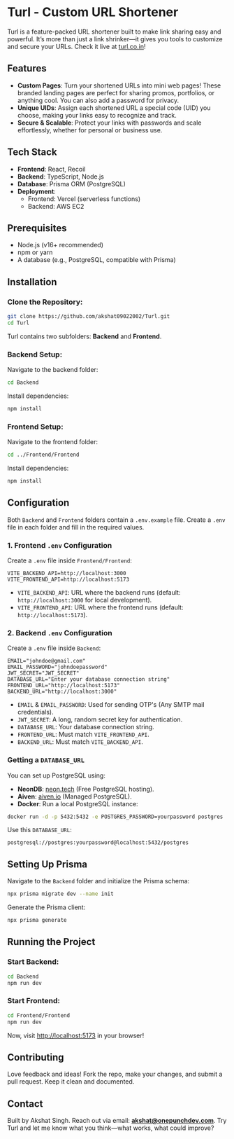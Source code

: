 Turl - Custom URL Shortener
=======================================

Turl is a feature-packed URL shortener built to make link sharing easy and powerful. It’s more than just a link shrinker—it gives you tools to customize and secure your URLs. Check it live at [turl.co.in](https://turl.co.in)!

## Features
- **Custom Pages**: Turn your shortened URLs into mini web pages! These branded landing pages are perfect for sharing promos, portfolios, or anything cool. You can also add a password for privacy.
- **Unique UIDs**: Assign each shortened URL a special code (UID) you choose, making your links easy to recognize and track.
- **Secure & Scalable**: Protect your links with passwords and scale effortlessly, whether for personal or business use.

## Tech Stack
- **Frontend**: React, Recoil
- **Backend**: TypeScript, Node.js
- **Database**: Prisma ORM (PostgreSQL)
- **Deployment**:
  - Frontend: Vercel (serverless functions)
  - Backend: AWS EC2

## Prerequisites
- Node.js (v16+ recommended)
- npm or yarn
- A database (e.g., PostgreSQL, compatible with Prisma)

## Installation

### Clone the Repository:
```bash
git clone https://github.com/akshat09022002/Turl.git
cd Turl
```
Turl contains two subfolders: **Backend** and **Frontend**.

### Backend Setup:
Navigate to the backend folder:
```bash
cd Backend
```
Install dependencies:
```bash
npm install
```

### Frontend Setup:
Navigate to the frontend folder:
```bash
cd ../Frontend/Frontend
```
Install dependencies:
```bash
npm install
```

## Configuration
Both `Backend` and `Frontend` folders contain a `.env.example` file. Create a `.env` file in each folder and fill in the required values.

### 1. Frontend `.env` Configuration
Create a `.env` file inside `Frontend/Frontend`:
```
VITE_BACKEND_API=http://localhost:3000
VITE_FRONTEND_API=http://localhost:5173
```
- `VITE_BACKEND_API`: URL where the backend runs (default: `http://localhost:3000` for local development).
- `VITE_FRONTEND_API`: URL where the frontend runs (default: `http://localhost:5173`).

### 2. Backend `.env` Configuration
Create a `.env` file inside `Backend`:
```
EMAIL="johndoe@gmail.com"
EMAIL_PASSWORD="johndoepassword"
JWT_SECRET="JWT_SECRET"
DATABASE_URL="Enter your database connection string"
FRONTEND_URL="http://localhost:5173"
BACKEND_URL="http://localhost:3000"
```
- `EMAIL` & `EMAIL_PASSWORD`: Used for sending OTP's (Any SMTP mail credentials).
- `JWT_SECRET`: A long, random secret key for authentication.
- `DATABASE_URL`: Your database connection string.
- `FRONTEND_URL`: Must match `VITE_FRONTEND_API`.
- `BACKEND_URL`: Must match `VITE_BACKEND_API`.

### Getting a `DATABASE_URL`
You can set up PostgreSQL using:
- **NeonDB**: [neon.tech](https://neon.tech) (Free PostgreSQL hosting).
- **Aiven**: [aiven.io](https://aiven.io) (Managed PostgreSQL).
- **Docker**: Run a local PostgreSQL instance:
```bash
docker run -d -p 5432:5432 -e POSTGRES_PASSWORD=yourpassword postgres
```
Use this `DATABASE_URL`:
```
postgresql://postgres:yourpassword@localhost:5432/postgres
```

## Setting Up Prisma
Navigate to the `Backend` folder and initialize the Prisma schema:
```bash
npx prisma migrate dev --name init
```
Generate the Prisma client:
```bash
npx prisma generate
```

## Running the Project

### Start Backend:
```bash
cd Backend
npm run dev
```

### Start Frontend:
```bash
cd Frontend/Frontend
npm run dev
```
Now, visit [http://localhost:5173](http://localhost:5173) in your browser!

## Contributing
Love feedback and ideas! Fork the repo, make your changes, and submit a pull request. Keep it clean and documented.

## Contact
Built by Akshat Singh. Reach out via email: **akshat@onepunchdev.com**. Try Turl and let me know what you think—what works, what could improve?

